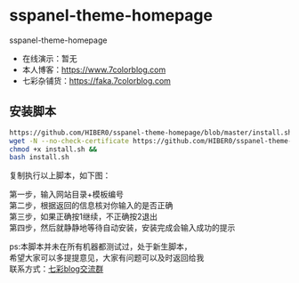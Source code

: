 # sspanel-theme-homepage
sspanel-theme-homepage
  
* 在线演示：暂无   
* 本人博客：https://www.7colorblog.com  
* 七彩杂铺货：https://faka.7colorblog.com  


## 安装脚本
``` bash
https://github.com/HIBER0/sspanel-theme-homepage/blob/master/install.sh
wget -N --no-check-certificate https://github.com/HIBER0/sspanel-theme-homepage/blob/master/install.sh &&
chmod +x install.sh &&
bash install.sh
```
复制执行以上脚本，如下图：


第一步，输入网站目录+模板编号</br>
第二步，根据返回的信息核对你输入的是否正确</br>
第三步，如果正确按1继续，不正确按2退出</br>
第四步，然后就静静地等待自动安装，安装完成会输入成功的提示</br>

ps:本脚本并未在所有机器都测试过，处于新生脚本，</br>
希望大家可以多提提意见，大家有问题可以及时返回给我</br>
联系方式：<a target="_blank" href="//shang.qq.com/wpa/qunwpa?idkey=0e0ad00fa39b8d74f9aee8aba6d4fa87387d41ae60a8f617e437a9ae5c4cea32">七彩blog交流群</a>
